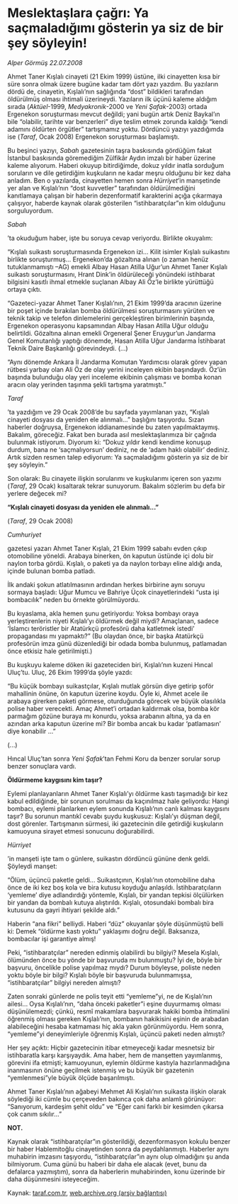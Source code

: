 # Meslektaşlara çağrı: Ya saçmaladığımı gösterin ya siz de bir şey söyleyin!

*Alper Görmüş 22.07.2008*

<div class="yazi">
<p>Ahmet Taner Kışlalı cinayeti (21 Ekim 1999) üstüne, ilki cinayetten kısa bir süre sonra olmak üzere bugüne kadar tam dört yazı yazdım. Bu yazıların dördü de, cinayetin, Kışlalı’nın sağlığında “dost” bildikleri tarafından öldürülmüş olması ihtimali üzerineydi. Yazıların ilk üçünü kaleme aldığım sırada (<i>Aktüel</i>-1999, <i>Medyakronik</i>-2000 ve <i>Yeni Şafak</i>-2003) ortada Ergenekon soruşturması mevcut değildi; yani bugün artık Deniz Baykal’ın bile “olabilir, tarihte var benzerleri” diye teslim etmek zorunda kaldığı “kendi adamını öldürten örgütler” tartışmamız yoktu. Dördüncü yazıyı yazdığımda ise (<i>Taraf</i>, Ocak 2008) Ergenekon soruşturması başlamıştı.</p>
<p>Bu beşinci yazıyı, <i>Sabah</i> gazetesinin taşra baskısında gördüğüm fakat İstanbul baskısında göremediğim Zülfikâr Aydın imzalı bir haber üzerine kaleme alıyorum. Haberi okuyup bitirdiğimde, dokuz yıldır inatla sorduğum soruların ve dile getirdiğim kuşkuların ne kadar meşru olduğunu bir kez daha anladım. Ben o yazılarda, cinayetten hemen sonra <i>Hürriyet</i>’in manşetinde yer alan ve Kışlalı’nın “dost kuvvetler” tarafından öldürülmediğini kanıtlamaya çalışan bir haberin dezenformatif karakterini açığa çıkarmaya çalışıyor, haberde kaynak olarak gösterilen “istihbaratçılar”ın kim olduğunu sorguluyordum.</p><i>
<p>Sabah</p></i>’ta okuduğum haber, işte bu soruya cevap veriyordu. Birlikte okuyalım:
<p>“Kışlalı suikastı soruşturmasında Ergenekon izi... Kilit isimler Kışlalı suikastını birlikte soruşturmuş... Ergenekon’da gözaltına alınan (o zaman henüz tutuklanmamıştı –AG) emekli Albay Hasan Atilla Uğur’un Ahmet Taner Kışlalı suikastı soruşturmasını, Hrant Dink’in öldürüleceği yönündeki istihbarat bilgisini kasıtlı ihmal etmekle suçlanan Albay Ali Öz’le birlikte yürüttüğü ortaya çıktı.</p>
<p>“Gazeteci-yazar Ahmet Taner Kışlalı’nın, 21 Ekim 1999’da aracının üzerine bir poşet içinde bırakılan bomba öldürülmesi soruşturmasını yürüten ve teknik takip ve telefon dinlemelerini gerçekleştiren birimlerinin başında, Ergenekon operasyonu kapsamından Albay Hasan Atilla Uğur olduğu belirtildi. Gözaltına alınan emekli Orgeneral Şener Eruygur’un Jandarma Genel Komutanlığı yaptığı dönemde, Hasan Atilla Uğur Jandarma İstihbarat Teknik Daire Başkanlığı görevindeydi. (...) </p>
<p>“Aynı dönemde Ankara İl Jandarma Komutan Yardımcısı olarak görev yapan rütbesi yarbay olan Ali Öz de olay yerini inceleyen ekibin başındaydı. Öz’ün başında bulunduğu olay yeri inceleme ekibinin çalışması ve bomba konan aracın olay yerinden taşınma şekli tartışma yaratmıştı.”</p><i>
<p>Taraf</p></i>’ta yazdığım ve 29 Ocak 2008’de bu sayfada yayımlanan yazı, “Kışlalı cinayeti dosyası da yeniden ele alınmalı...” başlığını taşıyordu. Sızan haberler doğruysa, Ergenekon iddianamesinde bu zaten yapılmaktaymış. Bakalım, göreceğiz. Fakat ben burada asıl meslektaşlarımıza bir çağrıda bulunmak istiyorum. Diyorum ki: “Dokuz yıldır kendi kendime konuşup durdum, bana ne ‘saçmalıyorsun’ dediniz, ne de ‘adam haklı olabilir’ dediniz. Artık sizden resmen talep ediyorum: Ya saçmaladığımı gösterin ya siz de bir şey söyleyin.”
<p>Son olarak: Bu cinayete ilişkin sorularımı ve kuşkularımı içeren son yazımı (<i>Taraf</i>, 29 Ocak) kısaltarak tekrar sunuyorum. Bakalım sözlerim bu defa bir yerlere değecek mi?</p><b>
<p>“Kışlalı cinayeti dosyası da yeniden ele alınmalı...”</p></b> (<i>Taraf</i>, 29 Ocak 2008)<i>
<p>Cumhuriyet</p></i> gazetesi yazarı Ahmet Taner Kışlalı, 21 Ekim 1999 sabahı evden çıkıp otomobiline yöneldi. Arabaya binerken, ön kaputun üstünde içi dolu bir naylon torba gördü. Kışlalı, o paketi ya da naylon torbayı eline aldığı anda, içinde bulunan bomba patladı.
<p>İlk andaki şokun atlatılmasının ardından herkes birbirine aynı soruyu sormaya başladı: Uğur Mumcu ve Bahriye Üçok cinayetlerindeki “usta işi bombacılık” neden bu örnekte görülmüyordu. </p>
<p>Bu kıyaslama, akla hemen şunu getiriyordu: Yoksa bombayı oraya yerleştirenlerin niyeti Kışlalı’yı öldürmek değil miydi? Amaçlanan, sadece ‘İslamcı teröristler bir Atatürkçü profesörü daha katletmek istedi’ propagandası mı yapmaktı?” (Bu olaydan önce, bir başka Atatürkçü profesörün imza günü düzenlediği bir odada bomba bulunmuş, patlamadan önce etkisiz hale getirilmişti.)</p>
<p>Bu kuşkuyu kaleme döken iki gazeteciden biri, Kışlalı’nın kuzeni Hıncal Uluç’tu. Uluç, 26 Ekim 1999’da şöyle yazdı:</p>
<p>“Bu küçük bombayı suikastçılar, Kışlalı mutlak görsün diye getirip şoför mahallinin önüne, ön kaputun üzerine koydu. Öyle ki, Ahmet acele ile arabaya girerken paketi görmese, oturduğunda görecek ve büyük olasılıkla polise haber verecekti. Amaç Ahmet’i ortadan kaldırmak olsa, bomba kör parmağım gözüne buraya mı konurdu, yoksa arabanın altına, ya da en azından arka kaputun üzerine mi? Bir bomba ancak bu kadar ‘patlamasın’ diye konabilir ...”</p>
<p>(...)</p>
<p>Hıncal Uluç’tan sonra <i>Yeni Şafak</i>’tan Fehmi Koru da benzer sorular sorup benzer sonuçlara vardı. </p><b>
<p>Öldürmeme kaygısını kim taşır?</p></b>
<p>Eylemi planlayanların Ahmet Taner Kışlalı’yı öldürme kastı taşımadığı bir kez kabul edildiğinde, bir sorunun sorulması da kaçınılmaz hale geliyordu: Hangi bombacı, eylemi planlarken eylem sonunda Kışlalı’nın canlı kalması kaygısını taşır? Bu sorunun mantıkî cevabı şuydu kuşkusuz: Kışlalı’yı düşman değil, dost görenler. Tartışmanın sürmesi, iki gazetecinin dile getirdiği kuşkuların kamuoyuna sirayet etmesi sonucunu doğurabilirdi. </p><i>
<p>Hürriyet</p></i>’in manşeti işte tam o günlere, suikastın dördüncü gününe denk geldi. Şöyleydi manşet:
<p>“Ölüm, üçüncü paketle geldi... Suikastçının, Kışlalı’nın otomobiline daha önce de iki kez boş kola ve bira kutusu koyduğu anlaşıldı. İstihbaratçıların ‘yemleme’ diye adlandırdığı yöntemle, Kışlalı, bir yandan tepkisi ölçülürken bir yandan da bombalı kutuya alıştırıldı. Kışlalı, otosundaki bombalı bira kutusunu da gayri ihtiyari şekilde aldı.”</p>
<p>Haberin “ana fikri” belliydi. Haberi “düz” okuyanlar şöyle düşünmüştü belli ki: Demek “öldürme kastı yoktu” yaklaşımı doğru değil. Baksanıza, bombacılar işi garantiye almış!</p>
<p>Peki, “istihbaratçılar” nereden edinmiş olabilirdi bu bilgiyi? Mesela Kışlalı, ölümünden önce bu yönde bir başvuruda mı bulunmuştu? İyi de, böyle bir başvuru, öncelikle polise yapılmaz mıydı? Durum böyleyse, poliste neden yoktu böyle bir bilgi? Kışlalı böyle bir başvuruda bulunmamışsa, “istihbaratçılar” bilgiyi nereden almıştı? </p>
<p>Zaten sonraki günlerde ne polis teyit etti “yemleme”yi, ne de Kışlalı’nın ailesi... Oysa Kışlalı’nın, “daha önceki paketler”i eşine duyurmamış olması düşünülemezdi; çünkü, resmî makamlara başvurarak hakiki bomba ihtimalini öğrenmiş olması gereken Kışlalı’nın, bombanın hakikisini eşinin de arabadan alabileceğini hesaba katmaması hiç akla yakın görünmüyordu. Hem sonra, “yemleme”yi deneyimleriyle öğrenmiş Kışlalı, üçüncü paketi neden almıştı? </p>
<p>Her şey açıktı: Hiçbir gazetecinin itibar etmeyeceği kadar mesnetsiz bir istihbaratla karşı karşıyaydık. Ama haber, hem de manşetten yayımlanmış, görevini ifa etmişti; kamuoyunun, eylemin öldürme kastıyla hazırlanmadığına inanmasının önüne geçilmek istenmiş ve bu büyük bir gazetenin “yemlenmesi”yle büyük ölçüde başarılmıştı.</p>
<p>Ahmet Taner Kışlalı’nın ağabeyi Mehmet Ali Kışlalı’nın suikasta ilişkin olarak söylediği iki cümle bu çerçeveden bakınca çok daha anlamlı görünüyor: “Sanıyorum, kardeşim şehit oldu” ve “Eğer cani farklı bir kesimden çıkarsa çok canım sıkılır...”</p><b>
<p>NOT.</p></b> Kaynak olarak “istihbaratçılar”ın gösterildiği, dezenformasyon kokulu benzer bir haber Hablemitoğlu cinayetinden sonra da peydahlanmıştı. Haberler aynı muhabirin imzasını taşıyordu, “istihbaratçılar”ın aynı olup olmadığını şu anda bilmiyorum. Cuma günü bu haberi bir daha ele alacak (evet, bunu da defalarca yazmıştım), sonra da haberlerin muhabirinden, konu üzerinde bir daha düşünmesini isteyeceğim.</div>

Kaynak: [taraf.com.tr](http://www.taraf.com.tr:80/alper-gormus/makale-meslektaslara-cagri-ya-sacmaladigimi-gosterin-ya.htm), [web.archive.org (arşiv bağlantısı)](http://web.archive.org/web/20101115125157/http://www.taraf.com.tr:80/alper-gormus/makale-meslektaslara-cagri-ya-sacmaladigimi-gosterin-ya.htm)
